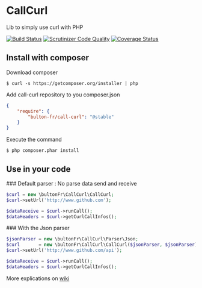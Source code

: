 # CallCurl
Lib to simply use curl with PHP

[![Build Status](https://travis-ci.org/bulton-fr/call-curl.svg?branch=master)](https://travis-ci.org/bulton-fr/call-curl) [![Scrutinizer Code Quality](https://scrutinizer-ci.com/g/bulton-fr/call-curl/badges/quality-score.png?b=1.0)](https://scrutinizer-ci.com/g/bulton-fr/call-curl/?branch=1.0) [![Coverage Status](https://coveralls.io/repos/github/bulton-fr/call-curl/badge.svg?branch=master)](https://coveralls.io/github/bulton-fr/call-curl?branch=master)

## Install with composer

Download composer
```
$ curl -s https://getcomposer.org/installer | php
```

Add call-curl repository to you composer.json
```json
{
    "require": {
        "bulton-fr/call-curl": "@stable"
    }
}
```

Execute the command
```
$ php composer.phar install
```

## Use in your code
### Default parser : No parse data send and receive
```php
$curl = new \bultonFr\CallCurl\CallCurl;
$curl->setUrl('http://www.github.com');

$dataReceive = $curl->runCall();
$dataHeaders = $curl->getCurlCallInfos();
```

### With the Json parser
```php
$jsonParser = new \bultonFr\CallCurl\Parser\Json;
$curl       = new \bultonFr\CallCurl\CallCurl($jsonParser, $jsonParser);
$curl->setUrl('http://www.github.com/api');

$dataReceive = $curl->runCall();
$dataHeaders = $curl->getCurlCallInfos();
```

More explications on [wiki](https://github.com/bulton-fr/call-curl/wiki)

